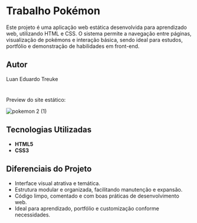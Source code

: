 # Trabalho Pokémon 

Este projeto é uma aplicação web estática desenvolvida para aprendizado web, utilizando HTML e CSS. O sistema permite a navegação entre páginas, visualização de pokémons e interação básica, sendo ideal para estudos, portfólio e demonstração de habilidades em front-end.

## Autor

Luan Eduardo Treuke

#

Preview do site estático:

![pokemon 2 (1)](https://github.com/user-attachments/assets/b76e445f-88bd-4922-8730-394018545382)


## Tecnologias Utilizadas
- **HTML5**
- **CSS3**

## Diferenciais do Projeto
- Interface visual atrativa e temática.
- Estrutura modular e organizada, facilitando manutenção e expansão.
- Código limpo, comentado e com boas práticas de desenvolvimento web.
- Ideal para aprendizado, portfólio e customização conforme necessidades.


